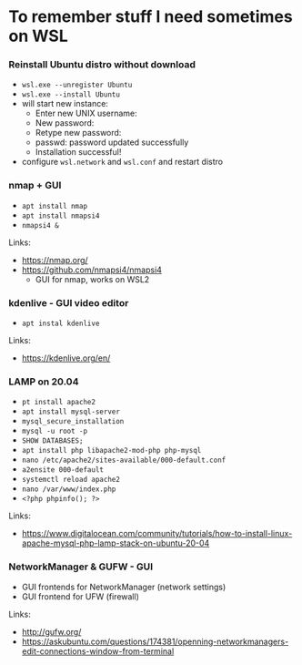 # To remember stuff I need sometimes on WSL

### Reinstall Ubuntu distro without download

- `wsl.exe --unregister Ubuntu`
- `wsl.exe --install Ubuntu`
- will start new instance:
  - Enter new UNIX username:
  - New password:
  - Retype new password:
  - passwd: password updated successfully
  - Installation successful!
- configure `wsl.network` and `wsl.conf` and restart distro

### nmap + GUI

- `apt install nmap`
- `apt install nmapsi4`
- `nmapsi4 &`

Links:

- https://nmap.org/
- https://github.com/nmapsi4/nmapsi4
  - GUI for nmap, works on WSL2

### kdenlive - GUI video editor

- `apt instal kdenlive`

Links:

- https://kdenlive.org/en/

### LAMP on 20.04

- `pt install apache2`
- `apt install mysql-server`
- `mysql_secure_installation`
- `mysql -u root -p`
- `SHOW DATABASES;`
- `apt install php libapache2-mod-php php-mysql`
- `nano /etc/apache2/sites-available/000-default.conf`
- `a2ensite 000-default`
- `systemctl reload apache2`
- `nano /var/www/index.php`
- `<?php phpinfo(); ?>`

Links:

- https://www.digitalocean.com/community/tutorials/how-to-install-linux-apache-mysql-php-lamp-stack-on-ubuntu-20-04

### NetworkManager & GUFW - GUI

- GUI frontends for NetworkManager (network settings)
- GUI frontend for UFW (firewall)

Links:

- http://gufw.org/
- https://askubuntu.com/questions/174381/openning-networkmanagers-edit-connections-window-from-terminal

